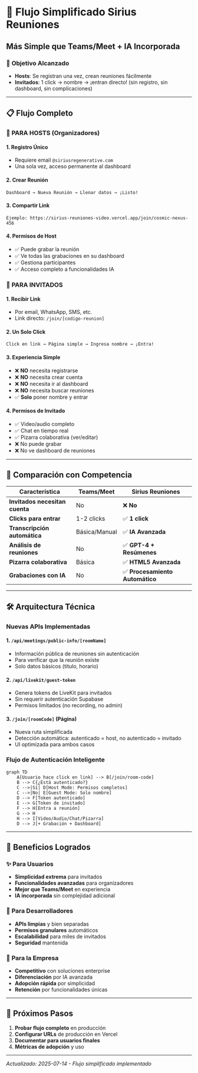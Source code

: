 # 🚀 Flujo Simplificado Sirius Reuniones

## Más Simple que Teams/Meet + IA Incorporada

### 🎯 **Objetivo Alcanzado**
- **Hosts**: Se registran una vez, crean reuniones fácilmente
- **Invitados**: 1 click → nombre → ¡entran directo! (sin registro, sin dashboard, sin complicaciones)

---

## 📋 **Flujo Completo**

### 👤 **PARA HOSTS (Organizadores)**

#### 1. Registro Único
- Requiere email `@siriusregenerative.com`
- Una sola vez, acceso permanente al dashboard

#### 2. Crear Reunión
```
Dashboard → Nueva Reunión → Llenar datos → ¡Listo!
```

#### 3. Compartir Link
```
Ejemplo: https://sirius-reuniones-video.vercel.app/join/cosmic-nexus-456
```

#### 4. Permisos de Host
- ✅ Puede grabar la reunión
- ✅ Ve todas las grabaciones en su dashboard
- ✅ Gestiona participantes
- ✅ Acceso completo a funcionalidades IA

### 👥 **PARA INVITADOS**

#### 1. Recibir Link
- Por email, WhatsApp, SMS, etc.
- Link directo: `/join/[codigo-reunion]`

#### 2. Un Solo Click
```
Click en link → Página simple → Ingresa nombre → ¡Entra!
```

#### 3. Experiencia Simple
- ❌ **NO** necesita registrarse
- ❌ **NO** necesita crear cuenta  
- ❌ **NO** necesita ir al dashboard
- ❌ **NO** necesita buscar reuniones
- ✅ **Solo** poner nombre y entrar

#### 4. Permisos de Invitado
- ✅ Video/audio completo
- ✅ Chat en tiempo real
- ✅ Pizarra colaborativa (ver/editar)
- ❌ No puede grabar
- ❌ No ve dashboard de reuniones

---

## 🔄 **Comparación con Competencia**

| Característica | Teams/Meet | Sirius Reuniones |
|---|---|---|
| **Invitados necesitan cuenta** | No | ❌ **No** |
| **Clicks para entrar** | 1-2 clicks | ✅ **1 click** |
| **Transcripción automática** | Básica/Manual | ✅ **IA Avanzada** |
| **Análisis de reuniones** | No | ✅ **GPT-4 + Resúmenes** |
| **Pizarra colaborativa** | Básica | ✅ **HTML5 Avanzada** |
| **Grabaciones con IA** | No | ✅ **Procesamiento Automático** |

---

## 🛠 **Arquitectura Técnica**

### Nuevas APIs Implementadas

#### 1. `/api/meetings/public-info/[roomName]`
- Información pública de reuniones sin autenticación
- Para verificar que la reunión existe
- Solo datos básicos (título, horario)

#### 2. `/api/livekit/guest-token`
- Genera tokens de LiveKit para invitados
- Sin requerir autenticación Supabase
- Permisos limitados (no recording, no admin)

#### 3. `/join/[roomCode]` (Página)
- Nueva ruta simplificada
- Detección automática: autenticado = host, no autenticado = invitado
- UI optimizada para ambos casos

### Flujo de Autenticación Inteligente

```mermaid
graph TD
    A[Usuario hace click en link] --> B[/join/room-code]
    B --> C{¿Está autenticado?}
    C -->|Sí| D[Host Mode: Permisos completos]
    C -->|No| E[Guest Mode: Solo nombre]
    D --> F[Token autenticado]
    E --> G[Token de invitado]
    F --> H[Entra a reunión]
    G --> H
    H --> I[Video/Audio/Chat/Pizarra]
    D --> J[+ Grabación + Dashboard]
```

---

## 🎉 **Beneficios Logrados**

### ✨ **Para Usuarios**
- **Simplicidad extrema** para invitados
- **Funcionalidades avanzadas** para organizadores
- **Mejor que Teams/Meet** en experiencia
- **IA incorporada** sin complejidad adicional

### 🔧 **Para Desarrolladores**
- **APIs limpias** y bien separadas
- **Permisos granulares** automáticos
- **Escalabilidad** para miles de invitados
- **Seguridad** mantenida

### 💼 **Para la Empresa**
- **Competitivo** con soluciones enterprise
- **Diferenciación** por IA avanzada
- **Adopción rápida** por simplicidad
- **Retención** por funcionalidades únicas

---

## 🚀 **Próximos Pasos**

1. **Probar flujo completo** en producción
2. **Configurar URLs** de producción en Vercel
3. **Documentar para usuarios finales**
4. **Métricas de adopción** y uso

---

*Actualizado: 2025-07-14 - Flujo simplificado implementado* 